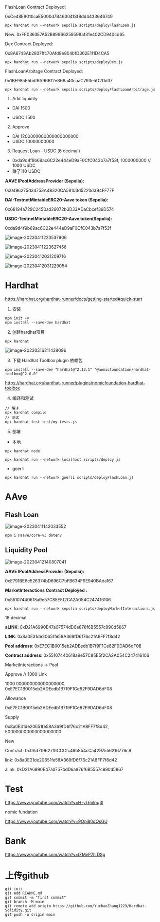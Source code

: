 FlashLoan Contract Deployed:

0xCe48E8010caE5000d7B4630418f8dd4433646749

```
npx hardhat run --network sepolia scripts/deployFlashLoan.js
```

New: 0xFF0363E7A52B89966259598af31e402CD940cd65



Dex Contract Deployed:

0x8A6743Ab2807ffc70Afd8e804bfD362E111D4CA5

```
npx hardhat run --network sepolia scripts/deployDex.js
```

FlashLoanArbitage Contract Deployed:

0x1BE985E5bdf6A96B12eB69a40caaC793e5D2Dd07

```
npx hardhat run --network sepolia scripts/deployFlashLoanArbitrage.js
```

1. Add liquidity

- DAI 1500	

- USDC 1500

2. Approve

- DAI 1200000000000000000000
- USDC 10000000000

3. Request Loan - USDC (6 decimal)

- 0xda9d4f9b69ac6C22e444eD9aF0CfC043b7a7f53f, 1000000000 // 1000 USDC
- 赚了110 USDC



**AAVE IPoolAddressProvider (Sepolia):**

0x0496275d34753A48320CA58103d5220d394FF77F

**DAI-TestnetMintableERC20-Aave token (Sepolia):**

0x68194a729C2450ad26072b3D33ADaCbcef39D574

**USDC-TestnetMintableERC20-Aave token(Sepolia):**

0xda9d4f9b69ac6C22e444eD9aF0CfC043b7a7f53f



![image-20230411223537906](C:\Users\user\AppData\Roaming\Typora\typora-user-images\image-20230411223537906.png)

![image-20230411223627456](C:\Users\user\AppData\Roaming\Typora\typora-user-images\image-20230411223627456.png)



![image-20230412031209716](C:\Users\user\AppData\Roaming\Typora\typora-user-images\image-20230412031209716.png)

![image-20230412031229054](C:\Users\user\AppData\Roaming\Typora\typora-user-images\image-20230412031229054.png)

# Hardhat

https://hardhat.org/hardhat-runner/docs/getting-started#quick-start

1. 安装

```
npm init -y
npm install --save-dev hardhat
```

2. 创建hardhat项目

```
npx hardhat
```

![image-20230316211438096](C:\Users\user\AppData\Roaming\Typora\typora-user-images\image-20230316211438096.png)

3. 下载 Hardhat Toolbox plugin 依赖包

```
npm install --save-dev "hardhat@^2.13.1" "@nomicfoundation/hardhat-toolbox@^2.0.0"
```

https://hardhat.org/hardhat-runner/plugins/nomicfoundation-hardhat-toolbox

4. 编译和测试

```
// 编译
npx hardhat compile
// 测试
npx hardhat test test/my-tests.js
```

5. 部署

- 本地

```
npx hardhat node

npx hardhat run --network localhost scripts/deploy.js
```

- goerli

```
npx hardhat run --network goerli scripts/deployFlashLoan.js
```

# AAve

## Flash Loan

![image-20230411142033552](C:\Users\user\AppData\Roaming\Typora\typora-user-images\image-20230411142033552.png)

```
npm i @aave/core-v3 dotenv
```









## Liquidity Pool

![image-20230412140807041](C:\Users\user\AppData\Roaming\Typora\typora-user-images\image-20230412140807041.png)

**AAVE IPoolAddressProvider (Sepolia):**

0xE791BE6e526374bD696C7bFB634F9E940BAda167

**MarketInteractions Contract Deployed :** 

0x55107440618a9e57C85E5f2CA2A054C247416106

```
npx hardhat run --network sepolia scripts/deployMarketInteractions.js
```

18 decimal

**aLINK**: 0xD21A6990E47a07574dD6a876f6B5557c990d5867

**LINK**: 0x8a0E31de20651fe58A369fD6f76c21A8FF7f8d42

**Pool address**: 0xE7EC1B0015eb2ADEedb1B7f9F1Ce82F9DAD6dF08

**Contract address**: 0x55107440618a9e57C85E5f2CA2A054C247416106

MarketInteractions → Pool



Approve // 1000 Link

1000 000000000000000000, 0xE7EC1B0015eb2ADEedb1B7f9F1Ce82F9DAD6dF08 



Allowance 

0xE7EC1B0015eb2ADEedb1B7f9F1Ce82F9DAD6dF08 



Supply

0x8a0E31de20651fe58A369fD6f76c21A8FF7f8d42, 500000000000000000000









New

Contract: 0x0Ad719627f9CCCfc46b854cCa4297556216776c8

link: 0x8a0E31de20651fe58A369fD6f76c21A8FF7f8d42

alink: 0xD21A6990E47a07574dD6a876f6B5557c990d5867

# Test

https://www.youtube.com/watch?v=H-yL6nloq3I

nomic fundation



https://www.youtube.com/watch?v=9Qpi80dQsGU



# Bank

https://www.youtube.com/watch?v=lZMvP7ILDSg

# 上传github

```
git init
git add README.md
git commit -m "first commit"
git branch -M main
git remote add origin https://github.com/YuchaoZhang1229/Hardhat-Solidity.git
git push -u origin main
```







